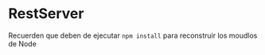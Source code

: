 # RestServer

Recuerden que deben de ejecutar ``` npm install ``` para reconstruir los moudlos de Node